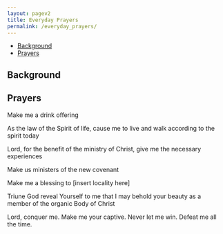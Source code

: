 ```yaml
---
layout: pagev2
title: Everyday Prayers
permalink: /everyday_prayers/
---
```

- [Background](#background)
- [Prayers](#prayers)

## Background

## Prayers

Make me a drink offering

As the law of the Spirit of life, cause me to live and walk according to the spirit today

Lord, for the benefit of the ministry of Christ, give me the necessary experiences

Make us ministers of the new covenant

Make me a blessing to [insert locality here]

Triune God reveal Yourself to me that I may behold your beauty as a member of the organic Body of Christ

Lord, conquer me. Make me your captive. Never let me win. Defeat me all the time.